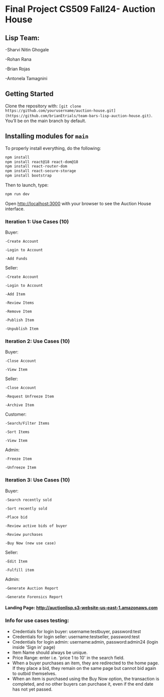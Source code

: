 # Final Project CS509 Fall24- Auction House

## Lisp Team: 
  -Sharvi Nitin Ghogale
  
  -Rohan Rana
  
  -Brian Rojas
  
  -Antonela Tamagnini

## Getting Started

Clone the repository with: `[git clone https://github.com/yourusername/auction-house.git](https://github.com/brianEtrials/team-bars-lisp-auction-house.git)`. You’ll be on the main branch by default.

## Installing modules for `main`

To properly install everything, do the following:

```bash
npm install
npm install react@18 react-dom@18
npm install react-router-dom
npm install react-secure-storage
npm install bootstrap
```

Then to launch, type:

```bash
npm run dev
```

Open [http://localhost:3000](http://localhost:3000) with your browser to see the Auction House interface.

### Iteration 1: Use Cases (10)

  Buyer:
  
    -Create Account

    -Login to Account

    -Add Funds

  Seller:
  
    -Create Account

    -Login to Account

    -Add Item

    -Review Items

    -Remove Item

    -Publish Item

    -Unpublish Item

### Iteration 2: Use Cases (10)

  Buyer:
  
    -Close Account

    -View Item

  Seller:
  
    -Close Account
    
    -Request Unfreeze Item
    
    -Archive Item

  Customer:
  
    -Search/Filter Items

    -Sort Items

    -View Item

  Admin:
  
    -Freeze Item

    -Unfreeze Item
    
### Iteration 3: Use Cases (10)

  Buyer:
  
    -Search recently sold

    -Sort recently sold

    -Place bid 

    -Review active bids of buyer 

    -Review purchases 

    -Buy Now (new use case) 

  Seller:
  
    -Edit Item
    
    -Fulfill item

  Admin:
  
    -Generate Auction Report

    -Generate Forensics Report

#### Landing Page: http://auctionlisp.s3-website-us-east-1.amazonaws.com

### Info for use cases testing:

- Credentials for login buyer: username:testbuyer, password:test
- Credentials for login seller: username:testseller, password:test
- Credentials for login admin: username:admin, password:admin24 (login inside 'Sign in' page)
- Item Name should always be unique.
- Price Range: enter i.e. 'price 1 to 10' in the search field.
- When a buyer purchases an item, they are redirected to the home page. If they place a bid, they remain on the same page but cannot bid again to outbid themselves.
- When an item is purchased using the Buy Now option, the transaction is completed, and no other buyers can purchase it, even if the end date has not yet passed.
